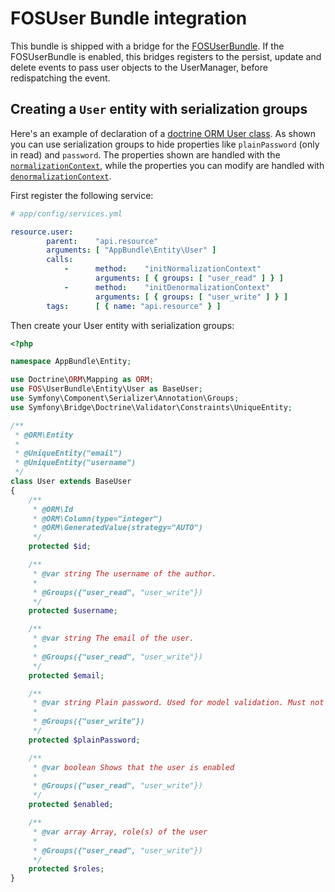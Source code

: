 # FOSUser Bundle integration

This bundle is shipped with a bridge for the [FOSUserBundle](https://github.com/FriendsOfSymfony/FOSUserBundle). If the FOSUserBundle is enabled, this bridges registers to the persist, update and delete events to pass user objects to the UserManager, before redispatching the event. 

## Creating a `User` entity with serialization groups

Here's an example of declaration of a [doctrine ORM User class](https://github.com/FriendsOfSymfony/FOSUserBundle/blob/master/Resources/doc/index.rst#a-doctrine-orm-user-class). As shown you can use serialization groups to hide properties like `plainPassword` (only in read) and `password`. The properties shown are handled with the [`normalizationContext`](serialization-groups-and-relations.md#normalization), while the properties you can modify are handled with [`denormalizationContext`](serialization-groups-and-relations.md#denormalization).

First register the following service:

```yaml
# app/config/services.yml

resource.user:
        parent:    "api.resource"
        arguments: [ "AppBundle\Entity\User" ]
        calls:
            -      method:    "initNormalizationContext"
                   arguments: [ { groups: [ "user_read" ] } ]
            -      method:    "initDenormalizationContext"
                   arguments: [ { groups: [ "user_write" ] } ]
        tags:      [ { name: "api.resource" } ]
```

Then create your User entity with serialization groups:

```php
<?php

namespace AppBundle\Entity;

use Doctrine\ORM\Mapping as ORM;
use FOS\UserBundle\Entity\User as BaseUser;
use Symfony\Component\Serializer\Annotation\Groups;
use Symfony\Bridge\Doctrine\Validator\Constraints\UniqueEntity;

/**
 * @ORM\Entity
 *
 * @UniqueEntity("email")
 * @UniqueEntity("username")
 */
class User extends BaseUser
{
    /**
     * @ORM\Id
     * @ORM\Column(type="integer")
     * @ORM\GeneratedValue(strategy="AUTO")
     */
    protected $id;

    /**
     * @var string The username of the author.
     *
     * @Groups({"user_read", "user_write"})
     */
    protected $username;

    /**
     * @var string The email of the user.
     *
     * @Groups({"user_read", "user_write"})
     */
    protected $email;

    /**
     * @var string Plain password. Used for model validation. Must not be persisted.
     *
     * @Groups({"user_write"})
     */
    protected $plainPassword;

    /**
     * @var boolean Shows that the user is enabled
     *
     * @Groups({"user_read", "user_write"})
     */
    protected $enabled;

    /**
     * @var array Array, role(s) of the user
     *
     * @Groups({"user_read", "user_write"})
     */
    protected $roles;
}
```
